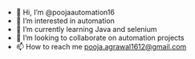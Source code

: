 - 👋 Hi, I’m @poojaautomation16
- 👀 I’m interested in automation 
- 🌱 I’m currently learning Java and selenium
- 💞️ I’m looking to collaborate on automation projects
- 📫 How to reach me pooja.agrawal1612@gmail.com 

<!---
poojaautomation16/poojaautomation16 is a ✨ special ✨ repository because its `README.md` (this file) appears on your GitHub profile.
You can click the Preview link to take a look at your changes.
--->
